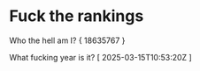# Fuck the rankings

Who the hell am I?
{ 18635767 }

What fucking year is it?
[ 2025-03-15T10:53:20Z ]
